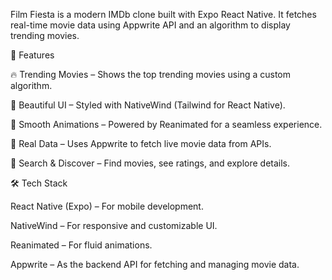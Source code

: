 Film Fiesta is a modern IMDb clone built with Expo React Native. It fetches real-time movie data using Appwrite API and an algorithm to display trending movies.

🚀 Features

🔥 Trending Movies – Shows the top trending movies using a custom algorithm.

🎨 Beautiful UI – Styled with NativeWind (Tailwind for React Native).

🎥 Smooth Animations – Powered by Reanimated for a seamless experience.

📡 Real Data – Uses Appwrite to fetch live movie data from APIs.

🔎 Search & Discover – Find movies, see ratings, and explore details.

🛠️ Tech Stack

React Native (Expo) – For mobile development.

NativeWind – For responsive and customizable UI.

Reanimated – For fluid animations.

Appwrite – As the backend API for fetching and managing movie data.

